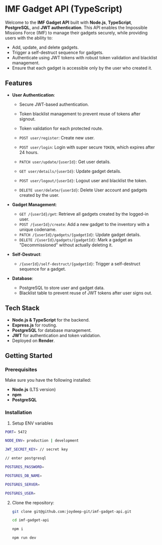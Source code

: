 # IMF Gadget API (TypeScript)

Welcome to the **IMF Gadget API** built with **Node.js**, **TypeScript**, **PostgreSQL**, and **JWT authentication**. This API enables the Impossible Missions Force (IMF) to manage their gadgets securely, while providing users with the ability to:

- Add, update, and delete gadgets.
- Trigger a self-destruct sequence for gadgets.
- Authenticate using JWT tokens with robust token validation and blacklist management.
- Ensure that each gadget is accessible only by the user who created it.

## Features


- **User Authentication**:
  - Secure JWT-based authentication.
  - Token blacklist management to prevent reuse of tokens after signout.
  - Token validation for each protected route.

  - `POST user/register`: Create new user.
  - `POST user/login`: Login with super secure `TOKEN`, which expires after 24 hours.
  - `PATCH user/update/{userId}`: Get user details.
  - `GET user/details/{userId}`: Update gadget details.
  - `POST user/logout/{userId}`: Logout user and blacklist the token.
  - `DELETE user/delete/{userId}`: Delete User account and gadgets created by the user.


- **Gadget Management**:
  - `GET /{userId}/get`: Retrieve all gadgets created by the logged-in user.
  - `POST /{userId}/create`: Add a new gadget to the inventory with a unique codename.
  - `PATCH /{userId}/gadgets/{gadgetId}`: Update gadget details.
  - `DELETE /{userId}/gadgets/{gadgetId}`: Mark a gadget as "Decommissioned" without actually deleting it.
- **Self-Destruct**:

  - `/{userId}/self-destruct/{gadgetId}`: Trigger a self-destruct sequence for a gadget.

- **Database**:
  - PostgreSQL to store user and gadget data.
  - Blacklist table to prevent reuse of JWT tokens after user signs out.

## Tech Stack

- **Node.js & TypeScript** for the backend.
- **Express.js** for routing.
- **PostgreSQL** for database management.
- **JWT** for authentication and token validation.
- Deployed on **Render**.

## Getting Started

### Prerequisites

Make sure you have the following installed:

- **Node.js** (LTS version)
- **npm**
- **PostgreSQL**

### Installation


1. Setup ENV variables

  ```bash
  PORT= 5472

  NODE_ENV= production | development

  JWT_SECRET_KEY= // secret key

  // enter postgresql

  POSTGRES_PASSWORD=

  POSTGRES_DB_NAME=

  POSTGRES_SERVER=

  POSTGRES_USER=
  ```


2. Clone the repository:

   ```bash
   git clone git@github.com:joydeep-git/imf-gadget-api.git

   cd imf-gadget-api

   npm i

   npm run dev
   ```


